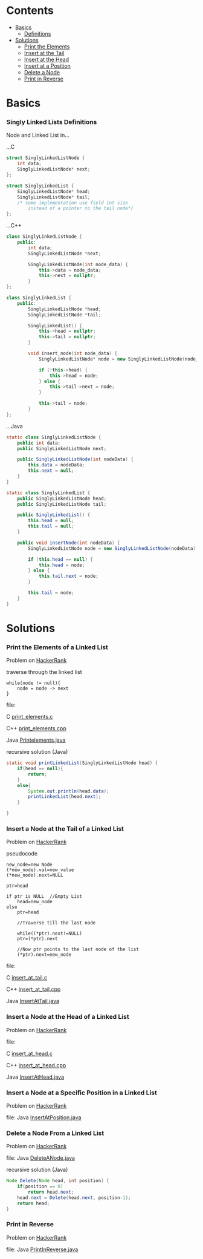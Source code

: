 # Contents
* [Basics](#basics)
	- [Definitions](#singly-linked-lists-definitions)
* [Solutions](#solutions)
	- [Print the Elements](#print-the-elements-of-a-inked-list)
	- [Insert at the Tail](#insert-a-node-at-the-tail-of-a-linked-list)
	- [Insert at the Head](#insert-a-node-at-the-head-of-a-linked-list)
	- [Insert at a Position](#insert-a-node-at-a-specific-position-in-a-linked-list)
	- [Delete a Node](#delete-a-node-from-a-linked-list)
	- [Print in Reverse](#print-in-reverse)
# Basics

### Singly Linked Lists Definitions

Node and Linked List in...

...C
```c
struct SinglyLinkedListNode {
    int data;
    SinglyLinkedListNode* next;
};

struct SinglyLinkedList {
    SinglyLinkedListNode* head;
    SinglyLinkedListNode* tail; 
    /* some implementation use field int size 
    	instead of a pointer to the tail node*/
};
```

...C++
```c++
class SinglyLinkedListNode {
    public:
        int data;
        SinglyLinkedListNode *next;

        SinglyLinkedListNode(int node_data) {
            this->data = node_data;
            this->next = nullptr;
        }
};

class SinglyLinkedList {
    public:
        SinglyLinkedListNode *head;
        SinglyLinkedListNode *tail;

        SinglyLinkedList() {
            this->head = nullptr;
            this->tail = nullptr;
        }

        void insert_node(int node_data) {
            SinglyLinkedListNode* node = new SinglyLinkedListNode(node_data);

            if (!this->head) {
                this->head = node;
            } else {
                this->tail->next = node;
            }

            this->tail = node;
        }
};
```

...Java
```java
static class SinglyLinkedListNode {
    public int data;
    public SinglyLinkedListNode next;

    public SinglyLinkedListNode(int nodeData) {
        this.data = nodeData;
        this.next = null;
    }
}

static class SinglyLinkedList {
    public SinglyLinkedListNode head;
    public SinglyLinkedListNode tail;

    public SinglyLinkedList() {
        this.head = null;
        this.tail = null;
    }

    public void insertNode(int nodeData) {
        SinglyLinkedListNode node = new SinglyLinkedListNode(nodeData);

        if (this.head == null) {
            this.head = node;
        } else {
            this.tail.next = node;
        }

        this.tail = node;
    }
}
```

# Solutions

### Print the Elements of a Linked List

Problem on [HackerRank](https://www.hackerrank.com/challenges/print-the-elements-of-a-linked-list/problem)

traverse through the linked list
```
while(node != null){
	node = node -> next
}
```
file:

C [print_elements.c](print_elements.c)

C++ [print_elements.cpp](print_elements.cpp)

Java [Printelements.java](PrintElements.java)

recursive solution (Java)
```java
static void printLinkedList(SinglyLinkedListNode head) {
    if(head == null){
        return;
    }
    else{
        System.out.println(head.data);
        printLinkedList(head.next);
    }

}
```

### Insert a Node at the Tail of a Linked List

Problem on [HackerRank](https://www.hackerrank.com/challenges/insert-a-node-at-the-tail-of-a-linked-list/problem)

pseudocode
```
new_node=new Node
(*new_node).val=new_value
(*new_node).next=NULL

ptr=head

if ptr is NULL  //Empty List
    head=new_node
else
    ptr=head

    //Traverse till the last node

    while((*ptr).next!=NULL)
    ptr=(*ptr).next

    //Now ptr points to the last node of the list
    (*ptr).next=new_node
```
file:

C [insert_at_tail.c](insert_at_tail.c)

C++ [insert_at_tail.cpp](insert_at_tail.cpp)

Java [InsertAtTail.java](InsertAtTail.java)

### Insert a Node at the Head of a Linked List

Problem on [HackerRank](https://www.hackerrank.com/challenges/insert-a-node-at-the-head-of-a-linked-list/problem)

file:

C [insert_at_head.c](insert_at_head.c)

C++ [insert_at_head.cpp](insert_at_head.cpp)

Java [InsertAtHead.java](InsertAtHead.java)

### Insert a Node at a Specific Position in a Linked List

Problem on [HackerRank](https://www.hackerrank.com/challenges/insert-a-node-at-a-specific-position-in-a-linked-list/problem)

file: Java [InsertAtPosition.java](InsertAtPosition.java)

### Delete a Node From a Linked List

Problem on [HackerRank](https://www.hackerrank.com/challenges/delete-a-node-from-a-linked-list/problem)

file: Java [DeleteANode.java](DeleteANode.java)

recursive solution (Java)
```java
Node Delete(Node head, int position) {
    if(position == 0)
        return head.next;
    head.next = Delete(head.next, position-1);
    return head;
}
```

### Print in Reverse

Problem on [HackerRank](https://www.hackerrank.com/challenges/print-the-elements-of-a-linked-list-in-reverse/problem)

file: Java [PrintInReverse.java](PrintInReverse.java)